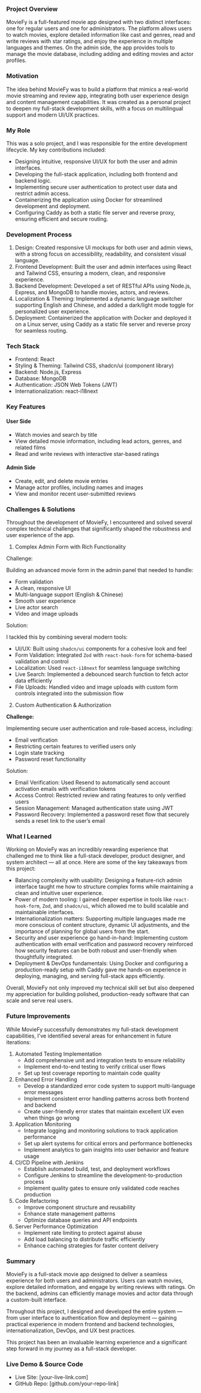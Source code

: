 ### Project Overview

MovieFy is a full-featured movie app designed with two distinct interfaces: one for regular users and one for administrators. The platform allows users to watch movies, explore detailed information like cast and genres, read and write reviews with star ratings, and enjoy the experience in multiple languages and themes. On the admin side, the app provides tools to manage the movie database, including adding and editing movies and actor profiles.

### Motivation

The idea behind MovieFy was to build a platform that mimics a real-world movie streaming and review app, integrating both user experience design and content management capabilities. It was created as a personal project to deepen my full-stack development skills, with a focus on multilingual support and modern UI/UX practices.

### My Role

This was a solo project, and I was responsible for the entire development lifecycle. My key contributions included:

* Designing intuitive, responsive UI/UX for both the user and admin interfaces.
* Developing the full-stack application, including both frontend and backend logic.
* Implementing secure user authentication to protect user data and restrict admin access.
* Containerizing the application using Docker for streamlined development and deployment.
* Configuring Caddy as both a static file server and reverse proxy, ensuring efficient and secure routing.

### Development Process

1. Design: Created responsive UI mockups for both user and admin views, with a strong focus on accessibility, readability, and consistent visual language.
2. Frontend Development: Built the user and admin interfaces using React and Tailwind CSS, ensuring a modern, clean, and responsive experience.
3. Backend Development: Developed a set of RESTful APIs using Node.js, Express, and MongoDB to handle movies, actors, and reviews.
4. Localization & Theming: Implemented a dynamic language switcher supporting English and Chinese, and added a dark/light mode toggle for personalized user experience.
5. Deployment: Containerized the application with Docker and deployed it on a Linux server, using Caddy as a static file server and reverse proxy for seamless routing.

### Tech Stack

* Frontend: React
* Styling & Theming: Tailwind CSS, shadcn/ui (component library)
* Backend: Node.js, Express
* Database: MongoDB
* Authentication: JSON Web Tokens (JWT)
* Internationalization: react-i18next

### Key Features

#### User Side

* Watch movies and search by title
* View detailed movie information, including lead actors, genres, and related films
* Read and write reviews with interactive star-based ratings

#### Admin Side

* Create, edit, and delete movie entries
* Manage actor profiles, including names and images
* View and monitor recent user-submitted reviews

### Challenges & Solutions

Throughout the development of MovieFy, I encountered and solved several complex technical challenges that significantly shaped the robustness and user experience of the app.

1. Complex Admin Form with Rich Functionality

Challenge: 

Building an advanced movie form in the admin panel that needed to handle:

- Form validation
- A clean, responsive UI
- Multi-language support (English & Chinese)
- Smooth user experience
- Live actor search
- Video and image uploads

Solution: 

I tackled this by combining several modern tools:

- UI/UX: Built using `shadcn/ui` components for a cohesive look and feel
- Form Validation: Integrated `Zod` with `react-hook-form` for schema-based validation and control
- Localization: Used `react-i18next` for seamless language switching
- Live Search: Implemented a debounced search function to fetch actor data efficiently
- File Uploads: Handled video and image uploads with custom form controls integrated into the submission flow

2. Custom Authentication & Authorization

**Challenge:** 

Implementing secure user authentication and role-based access, including:

- Email verification
- Restricting certain features to verified users only
- Login state tracking
- Password reset functionality

Solution: 

- Email Verification: Used Resend to automatically send account activation emails with verification tokens
- Access Control: Restricted review and rating features to only verified users
- Session Management: Managed authentication state using JWT
- Password Recovery: Implemented a password reset flow that securely sends a reset link to the user’s email

### What I Learned

Working on MovieFy was an incredibly rewarding experience that challenged me to think like a full-stack developer, product designer, and system architect — all at once. Here are some of the key takeaways from this project:

* Balancing complexity with usability: Designing a feature-rich admin interface taught me how to structure complex forms while maintaining a clean and intuitive user experience.
* Power of modern tooling: I gained deeper expertise in tools like `react-hook-form`, `Zod`, and `shadcn/ui`, which allowed me to build scalable and maintainable interfaces.
* Internationalization matters: Supporting multiple languages made me more conscious of content structure, dynamic UI adjustments, and the importance of planning for global users from the start.
* Security and user experience go hand-in-hand: Implementing custom authentication with email verification and password recovery reinforced how security features can be both robust and user-friendly when thoughtfully integrated.
* Deployment & DevOps fundamentals: Using Docker and configuring a production-ready setup with Caddy gave me hands-on experience in deploying, managing, and serving full-stack apps efficiently.

Overall, MovieFy not only improved my technical skill set but also deepened my appreciation for building polished, production-ready software that can scale and serve real users.

### Future Improvements

While MovieFy successfully demonstrates my full-stack development capabilities, I've identified several areas for enhancement in future iterations:

1. Automated Testing Implementation
   * Add comprehensive unit and integration tests to ensure reliability
   * Implement end-to-end testing to verify critical user flows
   * Set up test coverage reporting to maintain code quality
2. Enhanced Error Handling
   * Develop a standardized error code system to support multi-language error messages
   * Implement consistent error handling patterns across both frontend and backend
   * Create user-friendly error states that maintain excellent UX even when things go wrong
3. Application Monitoring
   * Integrate logging and monitoring solutions to track application performance
   * Set up alert systems for critical errors and performance bottlenecks
   * Implement analytics to gain insights into user behavior and feature usage
4. CI/CD Pipeline with Jenkins
   * Establish automated build, test, and deployment workflows
   * Configure Jenkins to streamline the development-to-production process
   * Implement quality gates to ensure only validated code reaches production
5. Code Refactoring
   * Improve component structure and reusability
   * Enhance state management patterns
   * Optimize database queries and API endpoints
6. Server Performance Optimization
   * Implement rate limiting to protect against abuse
   * Add load balancing to distribute traffic efficiently
   * Enhance caching strategies for faster content delivery

### Summary

MovieFy is a full-stack movie app designed to deliver a seamless experience for both users and administrators. Users can watch movies, explore detailed information, and engage by writing reviews with ratings. On the backend, admins can efficiently manage movies and actor data through a custom-built interface.

Throughout this project, I designed and developed the entire system — from user interface to authentication flow and deployment — gaining practical experience in modern frontend and backend technologies, internationalization, DevOps, and UX best practices.

This project has been an invaluable learning experience and a significant step forward in my journey as a full-stack developer.

### Live Demo & Source Code

* Live Site: [your-live-link.com]
* GitHub Repo: [github.com/your-repo-link]